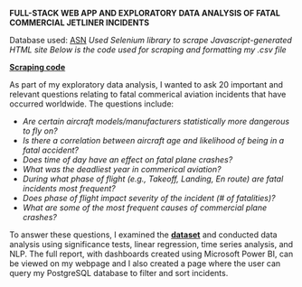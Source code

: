 **FULL-STACK WEB APP AND EXPLORATORY DATA ANALYSIS OF FATAL COMMERCIAL JETLINER INCIDENTS**


Database used: [ASN](https://asn.flightsafety.org/asndb/types/CJ)
*Used Selenium library to scrape Javascript-generated HTML site 
Below is the code used for scraping and formatting my .csv file*

**[Scraping code](ASNscraper.ipynb)**



As part of my exploratory data analysis, I wanted to ask 20 important and relevant questions relating to fatal commerical aviation incidents that have occurred worldwide.
The questions include:

- *Are certain aircraft models/manufacturers statistically more dangerous to fly on?*
- *Is there a correlation between aircraft age and likelihood of being in a fatal accident?*
- *Does time of day have an effect on fatal plane crashes?*
- *What was the deadliest year in commerical aviation?*
- *During what phase of flight (e.g., Takeoff, Landing, En route) are fatal incidents most frequent?* 
- *Does phase of flight impact severity of the incident (# of fatalities)?* 
- *What are some of the most frequent causes of commercial plane crashes?*


To answer these questions, I examined the **[dataset](final_cleaned_asndb.csv)** and conducted data analysis using significance tests, linear regression, time series analysis, and NLP. The full report,  with dashboards created using Microsoft Power BI, can be viewed on my webpage and I also created a page where the user can query my PostgreSQL database to filter and sort incidents. 

